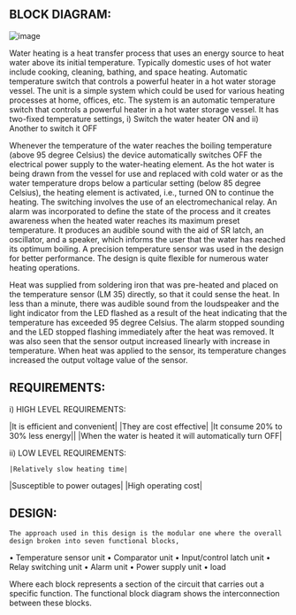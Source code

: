 ## BLOCK DIAGRAM:
![image](https://user-images.githubusercontent.com/98875588/154844185-5cf868d0-5f54-47bf-a947-bea687aaa3c0.png)


Water heating is a heat transfer process that uses an energy source to heat water above its initial temperature. Typically domestic uses of hot water include cooking, cleaning, bathing, and space heating. 
Automatic temperature switch that controls a powerful heater in a hot water storage vessel. The unit is a simple system which could be used for various heating processes at home, offices, etc. The system is an automatic temperature switch that controls a powerful heater in a hot water storage vessel. It has two-fixed temperature settings,
                                        i) Switch the water heater ON and 
                                        ii) Another to switch it OFF

Whenever the temperature of the water reaches the boiling temperature (above 95 degree Celsius) the device automatically switches OFF the electrical power supply to the water-heating element. As the hot water is being drawn from the vessel for use and replaced with cold water or as the water temperature drops below a particular setting (below 85 degree Celsius), the heating element is activated, i.e., turned ON to continue the heating. The switching involves the use of an electromechanical relay. An alarm was incorporated to define the state of the process and it creates awareness when the heated water reaches its maximum preset temperature. It produces an audible sound with the aid of SR latch, an oscillator, and a speaker, which informs the user that the water has reached its optimum boiling. A precision temperature sensor was used in the design for better performance. The design is quite flexible for numerous water heating operations.
                    
Heat was supplied from soldering iron that was pre-heated and placed on the temperature sensor (LM 35) directly, so that it could sense the heat. In less than a minute, there was audible sound from the loudspeaker and the light indicator from the LED flashed as a result of the heat indicating that the temperature has exceeded 95 degree Celsius. The alarm stopped sounding and the LED stopped flashing immediately after the heat was removed. It was also seen that the sensor output increased linearly with increase in temperature. When heat was applied to the sensor, its temperature changes increased the output voltage value of the sensor.

## REQUIREMENTS:

i) HIGH LEVEL REQUIREMENTS:

|It is efficient and convenient|
|They are cost effective|
|It consume 20% to 30% less energy||
|When the water is heated it will automatically turn OFF|

ii) LOW LEVEL REQUIREMENTS:
 
	|Relatively slow heating time|
  |Susceptible to power outages|
	|High operating cost|

 ## DESIGN:
  
    The approach used in this design is the modular one where the overall design broken into seven functional blocks, 
                                      
•	Temperature sensor unit
•	Comparator unit
•	Input/control latch unit
•	Relay switching unit
•	Alarm unit
•	Power supply unit
•	load

Where each block represents a section of the circuit that carries out a specific function. The functional block diagram shows the interconnection between these blocks.
